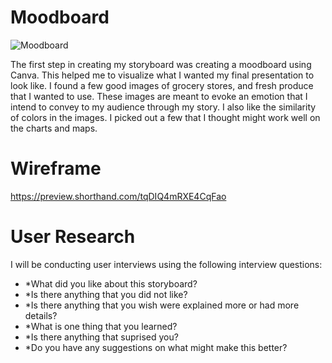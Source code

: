 # Moodboard
![Moodboard](https://user-images.githubusercontent.com/13319538/193477646-ac580e73-b67b-4a0e-9ba8-bce422c16c0a.png)

The first step in creating my storyboard was creating a moodboard using Canva. This helped me to visualize what I wanted my final presentation to look like. I found a few good images of grocery stores, and fresh produce that I wanted to use. These images are meant to evoke an emotion that I intend to convey to my audience through my story. I also like the similarity of colors in the images. I picked out a few that I thought might work well on the charts and maps.

# Wireframe
https://preview.shorthand.com/tqDIQ4mRXE4CqFao

# User Research
I will be conducting user interviews using the following interview questions:

- *What did you like about this storyboard?
- *Is there anything that you did not like?
- *Is there anything that you wish were explained more or had more details?
- *What is one thing that you learned?
- *Is there anything that suprised you?
- *Do you have any suggestions on what might make this better?
